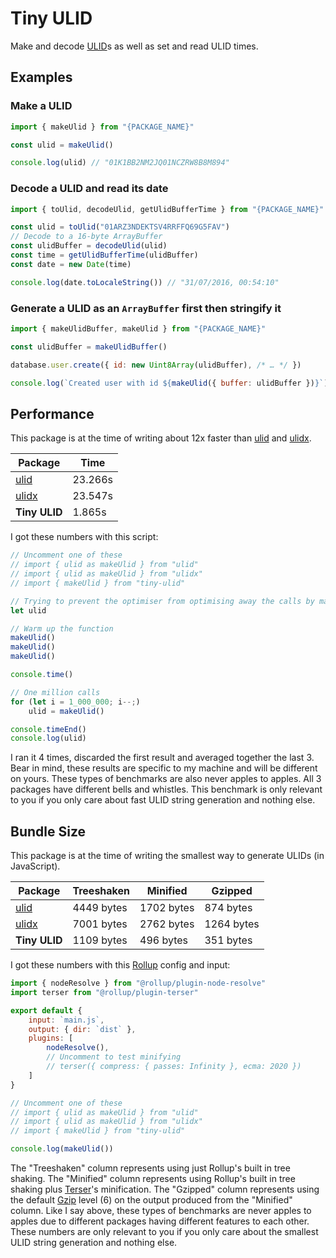# Tiny ULID
Make and decode [ULID](https://github.com/ulid/spec#readme)s as well as set and read ULID times.

## Examples
### Make a ULID
```js
import { makeUlid } from "{PACKAGE_NAME}"

const ulid = makeUlid()

console.log(ulid) // "01K1BB2NM2JQ01NCZRW8B8M894"
```

### Decode a ULID and read its date
```js
import { toUlid, decodeUlid, getUlidBufferTime } from "{PACKAGE_NAME}"

const ulid = toUlid("01ARZ3NDEKTSV4RRFFQ69G5FAV")
// Decode to a 16-byte ArrayBuffer
const ulidBuffer = decodeUlid(ulid)
const time = getUlidBufferTime(ulidBuffer)
const date = new Date(time)

console.log(date.toLocaleString()) // "31/07/2016, 00:54:10"
```

### Generate a ULID as an `ArrayBuffer` first then stringify it
```js
import { makeUlidBuffer, makeUlid } from "{PACKAGE_NAME}"

const ulidBuffer = makeUlidBuffer()

database.user.create({ id: new Uint8Array(ulidBuffer), /* … */ })

console.log(`Created user with id ${makeUlid({ buffer: ulidBuffer })}`) // "Created user with id 01K1BBWHP7PMEEAPCGPKW62CTM"
```

## Performance
This package is at the time of writing about 12x faster than [ulid](https://www.npmjs.com/package/ulid) and [ulidx](https://www.npmjs.com/package/ulidx).

|                    Package                   |  Time   |
|----------------------------------------------|---------|
| [ulid](https://www.npmjs.com/package/ulid)   | 23.266s |
| [ulidx](https://www.npmjs.com/package/ulidx) | 23.547s |
| **Tiny ULID**                                |  1.865s |

I got these numbers with this script:
```js
// Uncomment one of these
// import { ulid as makeUlid } from "ulid"
// import { ulid as makeUlid } from "ulidx"
// import { makeUlid } from "tiny-ulid"

// Trying to prevent the optimiser from optimising away the calls by making sure we do something with the generated ULID
let ulid

// Warm up the function
makeUlid()
makeUlid()
makeUlid()

console.time()

// One million calls
for (let i = 1_000_000; i--;)
	ulid = makeUlid()

console.timeEnd()
console.log(ulid)
```

I ran it 4 times, discarded the first result and averaged together the last 3. Bear in mind, these results are specific to my machine and will be different on yours.
These types of benchmarks are also never apples to apples. All 3 packages have different bells and whistles. This benchmark is only relevant to you if you only care about fast ULID string generation and nothing else.

## Bundle Size
This package is at the time of writing the smallest way to generate ULIDs (in JavaScript).

|                    Package                   | Treeshaken |  Minified  |  Gzipped   |
|----------------------------------------------|------------|------------|------------|
| [ulid](https://www.npmjs.com/package/ulid)   | 4449 bytes | 1702 bytes |  874 bytes |
| [ulidx](https://www.npmjs.com/package/ulidx) | 7001 bytes | 2762 bytes | 1264 bytes |
| **Tiny ULID**                                | 1109 bytes |  496 bytes |  351 bytes |

I got these numbers with this [Rollup](https://rollupjs.org/) config and input:

```js
import { nodeResolve } from "@rollup/plugin-node-resolve"
import terser from "@rollup/plugin-terser"

export default {
	input: `main.js`,
	output: { dir: `dist` },
	plugins: [
		nodeResolve(),
		// Uncomment to test minifying
		// terser({ compress: { passes: Infinity }, ecma: 2020 })
	]
}
```

```js
// Uncomment one of these
// import { ulid as makeUlid } from "ulid"
// import { ulid as makeUlid } from "ulidx"
// import { makeUlid } from "tiny-ulid"

console.log(makeUlid())
```

The "Treeshaken" column represents using just Rollup's built in tree shaking.
The "Minified" column represents using Rollup's built in tree shaking plus [Terser](https://terser.org/)'s minification.
The "Gzipped" column represents using the default [Gzip](https://en.wikipedia.org/wiki/Gzip) level (6) on the output produced from the "Minified" column.
Like I say above, these types of benchmarks are never apples to apples due to different packages having different features to each other.
These numbers are only relevant to you if you only care about the smallest ULID string generation and nothing else.
